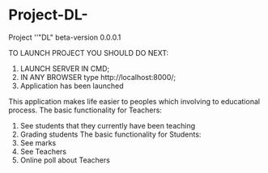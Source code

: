 # Project-DL-
Project ''"DL" beta-version 0.0.0.1

TO LAUNCH PROJECT YOU SHOULD DO NEXT:
1) LAUNCH SERVER IN CMD;
2) IN ANY BROWSER type http://localhost:8000/;
3) Application has been launched

This application makes life easier to peoples which involving to
educational process.
The basic functionality for Teachers:
1) See students that they currently have been teaching
2) Grading students
The basic functionality for Students:
1) See marks
2) See Teachers
3) Online poll about Teachers
